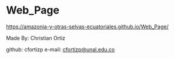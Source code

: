# Web_Page

https://amazonia-y-otras-selvas-ecuatoriales.github.io/Web_Page/

Made By: Christian Ortiz

github: cfortizp
e-mail: cfortizp@unal.edu.co